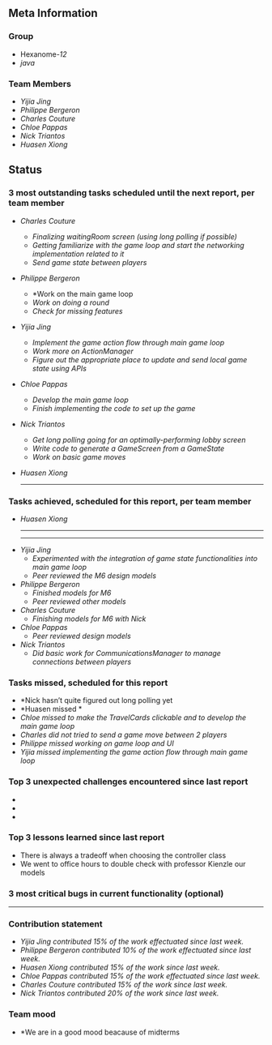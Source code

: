## Meta Information

### Group

 * Hexanome-*12*
 * *java*

### Team Members

 * *Yijia Jing*
 * *Philippe Bergeron*
 * *Charles Couture*
 * *Chloe Pappas*
 * *Nick Triantos*
 * *Huasen Xiong*

## Status

### 3 most outstanding tasks scheduled until the next report, per team member

 * *Charles Couture*
   * *Finalizing waitingRoom screen (using long polling if possible)*
   * *Getting familiarize with the game loop and start the networking implementation related to it*
   * *Send game state between players*

 * *Philippe Bergeron*
   * *Work on the main game loop
   * *Work on doing a round*
   * *Check for missing features*
   
 * *Yijia Jing*
   * *Implement the game action flow through main game loop*
   * *Work more on ActionManager*
   * *Figure out the appropriate place to update and send local game state using APIs*
   
 * *Chloe Pappas*
   * *Develop the main game loop*
   * *Finish implementing the code to set up the game*


 * *Nick Triantos*
   * *Get long polling going for an optimally-performing lobby screen*
   * *Write code to generate a GameScreen from a GameState*
   * *Work on basic game moves*

 * *Huasen Xiong*
   * **
   


### Tasks achieved, scheduled for this report, per team member


 * *Huasen Xiong*
   * **
   * **
 * *Yijia Jing*
   * *Experimented with the integration of game state functionalities into main game loop*
   * *Peer reviewed the M6 design models*
 * *Philippe Bergeron*
   * *Finished models for M6*
   * *Peer reviewed other models*
*  *Charles Couture*
   * *Finishing models for M6 with Nick*
*  *Chloe Pappas*
   * *Peer reviewed design models* 
*  *Nick Triantos*
   * *Did basic work for CommunicationsManager to manage connections between players*


### Tasks missed, scheduled for this report
 * *Nick hasn’t quite figured out long polling yet
 * *Huasen missed *
 * *Chloe missed to make the TravelCards clickable and to develop the main game loop*
 * *Charles did not tried to send a game move between 2 players*
 * *Philippe missed working on game loop and UI*
 * *Yijia missed implementing the game action flow through main game loop*


### Top 3 unexpected challenges encountered since last report

 * 
 * 
 * 


### Top 3 lessons learned since last report

 * There is always a tradeoff when choosing the controller class
 * We went to office hours to double check with professor Kienzle our models


### 3 most critical bugs in current functionality (optional)
* **

### Contribution statement

 * *Yijia Jing contributed 15% of the work effectuated since last week.*
 * *Philippe Bergeron contributed 10% of the work effectuated since last week.*
 * *Huasen Xiong contributed 15% of the work since last week.*  
 * *Chloe Pappas contributed 15% of the work effectuated since last week.*
 * *Charles Couture contributed 15% of the work since last week.*
 * *Nick Triantos contributed 20% of the work since last week.*

### Team mood

 * *We are in a good mood beacause of midterms

